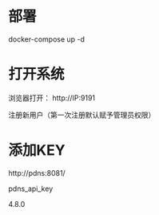 # 部署
docker-compose up -d
# 打开系统
浏览器打开： http://IP:9191

注册新用户（第一次注册默认赋予管理员权限）
# 添加KEY
http://pdns:8081/

pdns_api_key

4.8.0
